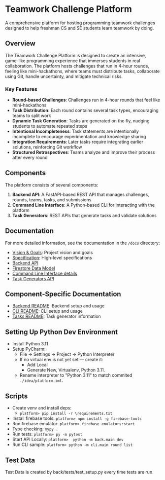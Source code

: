 # Teamwork Challenge Platform

A comprehensive platform for hosting programming teamwork challenges designed to help freshman CS and SE students learn teamwork by doing.

## Overview

The Teamwork Challenge Platform is designed to create an intensive, game-like programming experience that immerses students in real collaboration. The platform hosts challenges that run in 4-hour rounds, feeling like mini-hackathons, where teams must distribute tasks, collaborate using Git, handle uncertainty, and mitigate technical risks.

### Key Features

- **Round-based Challenges**: Challenges run in 4-hour rounds that feel like mini-hackathons
- **Task Distribution**: Each round contains several task types, encouraging teams to split work
- **Dynamic Task Generation**: Tasks are generated on the fly, nudging students to automate repeated steps
- **Intentional Incompleteness**: Task statements are intentionally incomplete to encourage experimentation and knowledge sharing
- **Integration Requirements**: Later tasks require integrating earlier solutions, reinforcing Git workflow
- **Structured Retrospectives**: Teams analyze and improve their process after every round


## Components

The platform consists of several components:

1. **Backend API**: A FastAPI-based REST API that manages challenges, rounds, teams, tasks, and submissions
2. **Command Line Interface**: A Python-based CLI for interacting with the platform
3. **Task Generators**: REST APIs that generate tasks and validate solutions

## Documentation

For more detailed information, see the documentation in the `/docs` directory:

- [Vision & Goals](/docs/1-Vision.md): Project vision and goals
- [Specification](/docs/2-Specification.md): High-level specifications
- [Backend API](/docs/3-Backend.md)
- [Firestore Data Model](/docs/6-Migration-to-Firebase.md)
- [Command Line Interface details](/docs/4-CLI.md)
- [Task Generators API](/docs/5-TaskGenerators.md)

## Component-Specific Documentation

- [Backend README](/back/README.md): Backend setup and usage
- [CLI README](/cli/README.md): CLI setup and usage
- [Tasks README](/tasks/README.md): Task generator information

## Setting Up Python Dev Environment

- Install Python 3.11
- Setup PyCharm: 
	- File → Settings → Project → Python Interpreter
	- If no virtual env is not yet set — create it:
		- Add Local
		- Generate New, Virtualenv, Python 3.11.
	- Rename interpreter to "Python 3.11" to match commited `./idea/platform.iml`.

## Scripts
- Create venv and install deps:
  - `platform> pip install -r \requirements.txt`
- Install firebase tools: `platform> npm install -g firebase-tools`
- Run firebase emulator: `platform> firebase emulators:start`
- Type checking: `mypy .`
- Run tests: `platform> py -m pytest`
- Start API Locally: `platform>  python -m back.main dev`
- Run CLI sample: `platform> python -m cli.main round list`

## Test Data

Test Data is created by back/tests/test_setup.py every time tests are run.
